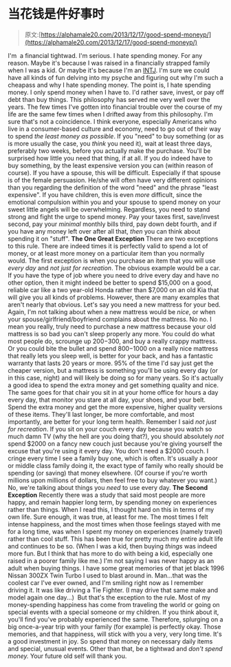 # 当花钱是件好事时

> 原文:[https://alphamale20.com/2013/12/17/good-spend-moneyp/](https://alphamale20.com/2013/12/17/good-spend-moneyp/)

I'm  a financial tightwad. I'm serious. I hate spending money. For any reason. Maybe it's because I was raised in a financially strapped family when I was a kid. Or maybe it's because I'm an [INTJ](http://www.personalitypage.com/html/INTJ.html). I'm sure we could have all kinds of fun delving into my psyche and figuring out why I'm such a cheapass and why I hate spending money. The point is, I hate spending money. I only spend money when I have to. I'd rather save, invest, or pay off debt than buy things. This philosophy has served me very well over the years. The few times I've gotten into financial trouble over the course of my life are the same few times when I drifted away from this philosophy. I'm sure that's not a coincidence. I think everyone, especially Americans who live in a consumer-based culture and economy, need to go out of their way to spend *the least money as possible*. If you "need" to buy something (or as is more usually the case, you *think* you need it), wait at least three days, preferably two weeks, before you actually make the purchase. You'll be surprised how little you need that thing, if at all. If you do indeed have to buy something, by the least expensive version you can (within reason of course). If you have a spouse, this will be difficult. Especially if that spouse is of the female persuasion. He/she will often have very different opinions than you regarding the definition of the word "need" and the phrase "least expensive". If you have children, this is even *more* difficult, since the emotional compulsion within you and your spouse to spend money on your sweet little angels will be overwhelming. Regardless, you need to stand strong and fight the urge to spend money. Pay your taxes first, save/invest second, pay your *minimal* monthly bills third, pay down debt fourth, and if you have any money left over after all that, *then* you can think about spending it on "stuff". **The One Great Exception** There are two exceptions to this rule. There are indeed times it is perfectly valid to spend a lot of money, or at least more money on a particular item than you normally would. The first exception is when you purchase an item that you will use *every day* and *not just for recreation*. The obvious example would be a car. If you have the type of job where you need to drive every day and have no other option, then it might indeed be better to spend $15,000 on a good, reliable car like a two year-old Honda rather than $7,000 on an old Kia that will give you all kinds of problems. However, there are many examples that aren't nearly that obvious. Let's say you need a new mattress for your bed. Again, I'm not talking about when a new mattress would be *nice*, or when your spouse/girlfriend/boyfriend complains about the mattress. No no. I mean you really, truly need to purchase a new mattress because your old mattress is so bad you can't sleep properly any more. You could do what most people do, scrounge up $200-$300, and buy a really crappy mattress. Or you could bite the bullet and spend $800-$1000 on a really nice mattress that really lets you sleep well, is better for your back, and has a fantastic warranty that lasts 20 years or more. 95% of the time I'd say just get the cheaper version, but a mattress is something you'll be using every day (or in this case, night) and will likely be doing so for many years. So it's actually a good idea to spend the extra money and get something quality and nice. The same goes for that chair you sit in at your home office for hours a day every day, that monitor you stare at all day, your shoes, and your belt. Spend the extra money and get the more expensive, higher quality versions of these items. They'll last longer, be more comfortable, and most importantly, are better for your long term health. Remember I said *not just for recreation*. If you sit on your couch every day because you watch so much damn TV (why the hell are you doing that?), you should absolutely *not* spend $2000 on a fancy new couch just because you're giving yourself the excuse that you're using it every day. You don't need a $2000 couch. I cringe every time I see a family buy one, which is often. It's usually a poor or middle class family doing it, the exact type of family who really should be spending (or saving) that money elsewhere. (Of course if you're worth millions upon millions of dollars, then feel free to buy whatever you want.) No, we're talking about things you *need* to use every day. **The Second Exception** Recently there was a study that said most people are more happy, and remain happier long term, by spending money on experiences rather than things. When I read this, I thought hard on this in terms of my own life. Sure enough, it was true, at least for me. The most times I felt intense happiness, and the most times when those feelings stayed with me for a long time, was when I spent my money on experiences (namely travel) rather than cool stuff. This has been true for pretty much my entire adult life and continues to be so. (When I was a kid, then buying *things* was indeed more fun. But I think that has more to do with being a kid, especially one raised in a poorer family like me.) I'm not saying I was never happy as an adult when buying things. I have some great memories of that jet black 1996 Nissan 300ZX Twin Turbo I used to blast around in. Man...that was the coolest car I've ever owned, and I'm smiling right now as I remember driving it. It was like driving a Tie Fighter. (I may drive that same make and model again one day...)  But that's the exception to the rule. Most of my money-spending happiness has come from traveling the world or going on special events with a special someone or my children. If you think about it, you'll find you've probably experienced the same. Therefore, splurging on a big once-a-year trip with your family (for example) is perfectly okay. Those memories, and that happiness, will stick with you a very, very long time. It's a good investment in joy. So spend that money on necessary daily items and special, unusual events. Other than that, be a tightwad and *don't spend money.* Your future old self will thank you.
